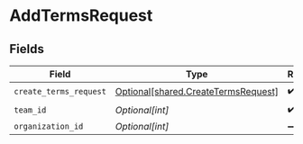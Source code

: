 # AddTermsRequest


## Fields

| Field                                                                                | Type                                                                                 | Required                                                                             | Description                                                                          |
| ------------------------------------------------------------------------------------ | ------------------------------------------------------------------------------------ | ------------------------------------------------------------------------------------ | ------------------------------------------------------------------------------------ |
| `create_terms_request`                                                               | [Optional[shared.CreateTermsRequest]](undefined/models/shared/createtermsrequest.md) | :heavy_check_mark:                                                                   | N/A                                                                                  |
| `team_id`                                                                            | *Optional[int]*                                                                      | :heavy_check_mark:                                                                   | N/A                                                                                  |
| `organization_id`                                                                    | *Optional[int]*                                                                      | :heavy_minus_sign:                                                                   | N/A                                                                                  |